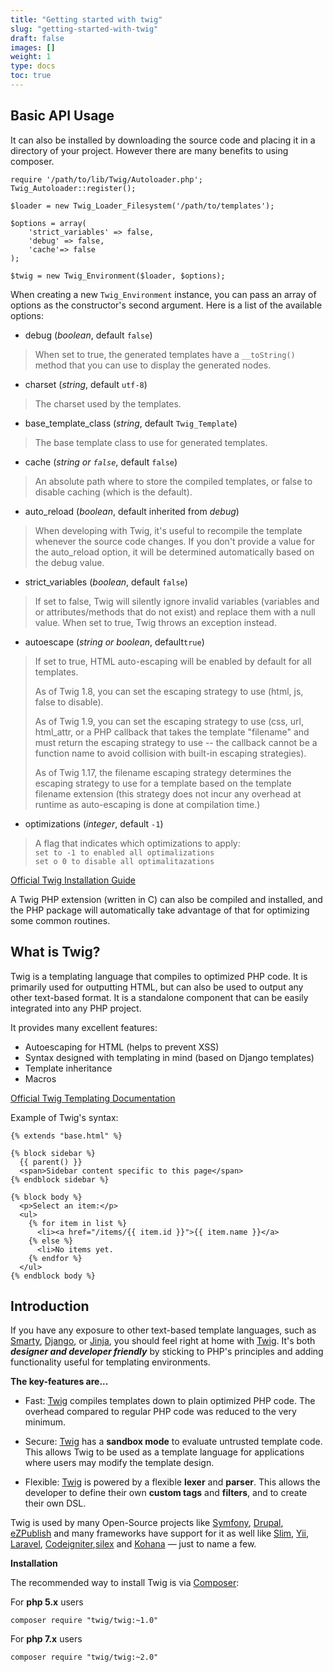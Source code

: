 ```yaml
---
title: "Getting started with twig"
slug: "getting-started-with-twig"
draft: false
images: []
weight: 1
type: docs
toc: true
---
```


## Basic API Usage
It can also be installed by downloading the source code and placing it in a directory of your project. However there are many benefits to using composer.

    require '/path/to/lib/Twig/Autoloader.php';
    Twig_Autoloader::register();
    
    $loader = new Twig_Loader_Filesystem('/path/to/templates');

    $options = array(
        'strict_variables' => false,
        'debug' => false,
        'cache'=> false
    );

    $twig = new Twig_Environment($loader, $options);

When creating a new `Twig_Environment` instance, you can pass an array of options as the constructor's second argument. Here is a list of the available options:

 - debug (*boolean*, default `false`)

>    When set to true, the generated templates have a `__toString()` method that you can use to display the generated nodes.

- charset (*string*, default ``utf-8``)

> The charset used by the templates.

 - base_template_class (*string*, default ``Twig_Template``)

> The base template class to use for generated templates.

    

 - cache (*string or `false`*, default `false`)

> An absolute path where to store the compiled templates, or false to
> disable caching (which is the default).

 - auto_reload (*boolean*, default inherited from *debug*)
   
> When developing with Twig, it's useful to recompile the template
> whenever the source code changes. If you don't provide a value for the
> auto_reload option, it will be determined automatically based on the
> debug value.

    

 - strict_variables (*boolean*, default `false`)

> If set to false, Twig will silently ignore invalid variables (variables and or attributes/methods that do not exist) and replace
> them with a null value. When set to true, Twig throws an exception
> instead.

 - autoescape (*string or boolean*, default`true`)

> If set to true, HTML auto-escaping will be enabled by default for all templates.
> 
> As of Twig 1.8, you can set the escaping strategy to use (html, js, false to disable).
> 
> As of Twig 1.9, you can set the escaping strategy to use (css, url, html_attr, or a PHP callback that takes the template "filename"
> and must return the escaping strategy to use -- the callback cannot be
> a function name to avoid collision with built-in escaping strategies).
> 
> As of Twig 1.17, the filename escaping strategy determines the escaping strategy to use for a template based on the template filename
> extension (this strategy does not incur any overhead at runtime as
> auto-escaping is done at compilation time.)

    

 - optimizations (*integer*, default `-1`)

> A flag that indicates which optimizations to apply:<br >
> `set to -1 to enabled all optimalizations`<br >
> `set o 0 to disable all optimalitazations`<br >



[Official Twig Installation Guide][1]

A Twig PHP extension (written in C) can also be compiled and installed, and the PHP package will automatically take advantage of that for optimizing some common routines.


  [1]: http://twig.sensiolabs.org/doc/installation.html

## What is Twig?
Twig is a templating language that compiles to optimized PHP code. It is primarily used for outputting HTML, but can also be used to output any other text-based format. It is a standalone component that can be easily integrated into any PHP project.

It provides many excellent features:

 - Autoescaping for HTML (helps to prevent XSS)
 - Syntax designed with templating in mind (based on Django templates)
 - Template inheritance
 - Macros

[Official Twig Templating Documentation][1]

Example of Twig's syntax:

    {% extends "base.html" %}

    {% block sidebar %}
      {{ parent() }}
      <span>Sidebar content specific to this page</span>
    {% endblock sidebar %}

    {% block body %}
      <p>Select an item:</p>
      <ul>
        {% for item in list %}
          <li><a href="/items/{{ item.id }}">{{ item.name }}</a>
        {% else %}
          <li>No items yet.
        {% endfor %}
      </ul>
    {% endblock body %}

  [1]: http://twig.sensiolabs.org/doc/templates.html

## Introduction
If you have any exposure to other text-based template languages, such as [Smarty][1], [Django][2], or [Jinja][3], you should feel right at home with [Twig][4]. It's both ***designer and developer friendly*** by sticking to PHP's principles and adding functionality useful for templating environments. 

**The key-features are...**

 - Fast: [Twig][4] compiles templates down to plain optimized PHP code.
   The overhead compared to regular PHP code was reduced to the very
   minimum.

  

 - Secure: [Twig][4] has a **sandbox mode** to evaluate untrusted template
   code. This allows Twig to be used as a template language for
   applications where users may modify the template design.

 

 - Flexible: [Twig][4] is powered by a flexible **lexer** and **parser**. This
   allows the developer to define their own **custom tags** and **filters**, and
   to create their own DSL.

Twig is used by many Open-Source projects like [Symfony][5], [Drupal][6], [eZPublish][7] and many frameworks have support for it as well like [Slim][8], [Yii][9], [Laravel][10], [Codeigniter][11],[silex][12] and [Kohana][13] — just to name a few.

**Installation**

The recommended way to install Twig is via [Composer][14]:

For **php 5.x** users

    composer require "twig/twig:~1.0"

For **php 7.x** users

    composer require "twig/twig:~2.0"


  [1]: http://www.smarty.net/
  [2]: https://www.djangoproject.com/
  [3]: http://jinja.pocoo.org/
  [4]: http://twig.sensiolabs.org
  [5]: https://symfony.com/
  [6]: https://www.drupal.org
  [7]: https://ez.no/
  [8]: https://www.slimframework.com
  [9]: http://www.yiiframework.com
  [10]: https://laravel.com/
  [11]: http://codeigniter.com/
  [12]: http://silex.sensiolabs.org
  [13]: https://kohanaframework.org/
  [14]: https://getcomposer.org/

